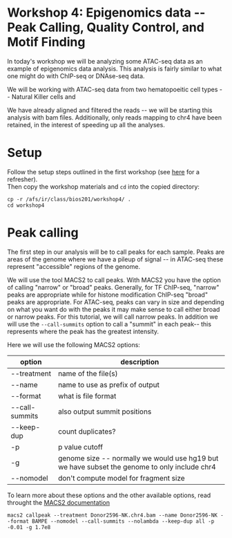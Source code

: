 # Workshop 4: Epigenomics data -- Peak Calling, Quality Control, and Motif Finding

In today's workshop we will be analyzing some ATAC-seq data as an example of epigenomics data analysis. This analysis is fairly similar to what one might do with ChIP-seq or DNAse-seq data.  

We will be working with ATAC-seq data from two hematopoeitic cell types -- Natural Killer cells and 

We have already aligned and filtered the reads -- we will be starting this analysis with bam files. Additionally, only reads mapping to chr4 have been retained, in the interest of speeding up all the analyses.   

# Setup

Follow the setup steps outlined in the first workshop (see
[here](https://github.com/zaczap/bios201/blob/master/setup.md) for a refresher).  
Then copy the workshop materials and `cd` into the copied directory:
```
cp -r /afs/ir/class/bios201/workshop4/ .
cd workshop4
```

# Peak calling

The first step in our analysis will be to call peaks for each sample.  Peaks are areas of the genome where we have a pileup of signal -- in ATAC-seq these represent "accessible" regions of the genome.  

We will use the tool MACS2 to call peaks. With MACS2 you have the option of calling "narrow" or "broad" peaks. Generally, for TF ChIP-seq, "narrow" peaks are appropriate while for histone modification ChIP-seq "broad" peaks are appropriate. For ATAC-seq, peaks can vary in size and depending on what you want do with the peaks it may make sense to call either broad or narrow peaks.  For this tutorial, we will call narrow peaks. In addition we will use the `--call-summits` option to call a "summit" in each peak-- this represents where the peak has the greatest intensity.  

Here we will use the following MACS2 options:

| option | description | 
| ------ | ------ |
| --treatment | name of the file(s) | 
| --name | name to use as prefix of output | 
| --format | what is file format | 
| --call-summits | also output summit positions |
| --keep-dup | count duplicates? | 
| -p |p value cutoff |
| -g | genome size -- normally we would use hg19 but we have subset the genome to only include chr4 | 
| --nomodel | don't compute model for fragment size |

To learn more about these options and the other available options, read throught the [MACS2 documentation](https://github.com/taoliu/MACS)

```
macs2 callpeak --treatment Donor2596-NK.chr4.bam --name Donor2596-NK --format BAMPE --nomodel --call-summits --nolambda --keep-dup all -p -0.01 -g 1.7e8
```
